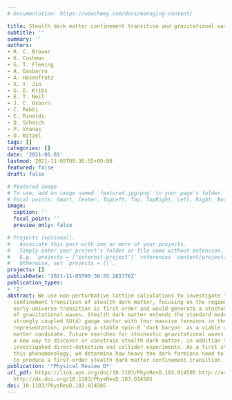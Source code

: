 ```yaml
---
# Documentation: https://wowchemy.com/docs/managing-content/

title: Stealth dark matter confinement transition and gravitational waves
subtitle: ''
summary: ''
authors:
- R. C. Brower
- K. Cushman
- G. T. Fleming
- A. Gasbarro
- A. Hasenfratz
- X. Y. Jin
- G. D. Kribs
- E. T. Neil
- J. C. Osborn
- C. Rebbi
- E. Rinaldi
- D. Schaich
- P. Vranas
- O. Witzel
tags: []
categories: []
date: '2021-01-01'
lastmod: 2021-11-05T09:36:55+09:00
featured: false
draft: false

# Featured image
# To use, add an image named `featured.jpg/png` to your page's folder.
# Focal points: Smart, Center, TopLeft, Top, TopRight, Left, Right, BottomLeft, Bottom, BottomRight.
image:
  caption: ''
  focal_point: ''
  preview_only: false

# Projects (optional).
#   Associate this post with one or more of your projects.
#   Simply enter your project's folder or file name without extension.
#   E.g. `projects = ["internal-project"]` references `content/project/deep-learning/index.md`.
#   Otherwise, set `projects = []`.
projects: []
publishDate: '2021-11-05T00:36:55.281776Z'
publication_types:
- '2'
abstract: We use non-perturbative lattice calculations to investigate the finite-temperature
  confinement transition of stealth dark matter, focusing on the regime in which this
  early-universe transition is first order and would generate a stochastic background
  of gravitational waves. Stealth dark matter extends the standard model with a new
  strongly coupled SU(4) gauge sector with four massive fermions in the fundamental
  representation, producing a stable spin-0 'dark baryon' as a viable composite dark
  matter candidate. Future searches for stochastic gravitational waves will provide
  a new way to discover or constrain stealth dark matter, in addition to previously
  investigated direct-detection and collider experiments. As a first step to enabling
  this phenomenology, we determine how heavy the dark fermions need to be in order
  to produce a first-order stealth dark matter confinement transition.
publication: '*Physical Review D*'
url_pdf: https://link.aps.org/doi/10.1103/PhysRevD.103.014505 http://arxiv.org/abs/2006.16429
  http://dx.doi.org/10.1103/PhysRevD.103.014505
doi: 10.1103/PhysRevD.103.014505
---
```

